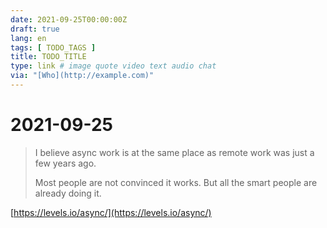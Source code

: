 ```yaml
---
date: 2021-09-25T00:00:00Z
draft: true
lang: en
tags: [ TODO_TAGS ]
title: TODO_TITLE
type: link # image quote video text audio chat
via: "[Who](http://example.com)"
---
```



# 2021-09-25


> I believe async work is at the same place as remote work was just a few years ago.
> 
> Most people are not convinced it works. But all the smart people are already doing it.

[https://levels.io/async/](https://levels.io/async/)

